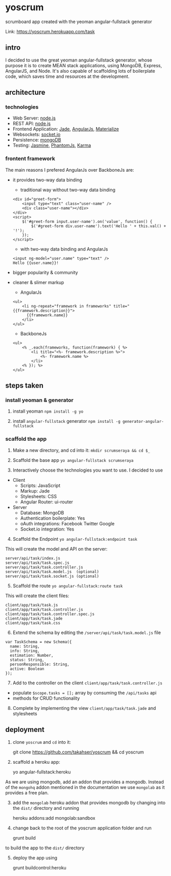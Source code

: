 # yoscrum
scrumboard app created with the yeoman angular-fullstack generator

Link: https://yoscrum.herokuapp.com/task

## intro
I decided to use the great yeoman angular-fullstack generator, whose purpose it is to create MEAN stack applications, using MongoDB, Express, AngularJS, and Node. It's also capable of scaffolding lots of boilerplate code, which saves time and resources at the development.

## architecture

### technologies

- Web Server: [node.js](https://nodejs.org/)
- REST API: [node.js](https://nodejs.org/)
- Frontend Application: [Jade](http://jade-lang.com/), [AngularJs](https://angularjs.org/), [Materialize](http://materializecss.com/)
- Websockets: [socket.io](http://socket.io/)
- Persistence: [mongoDB](https://www.mongodb.org/)
- Testing: [Jasmine](http://jasmine.github.io), [PhantomJs](http://phantomjs.org), [Karma](http://karma-runner.github.io)

### frontent framework

The main reasons I prefered AngularJs over BackboneJs are:

- it provides two-way data binding
    - traditional way without two-way data binding
    ```
    <div id="greet-form">
        <input type="text" class="user-name" />
        <div class="user-name"></div>
    </div>
    <script>
        $('#greet-form input.user-name').on('value', function() { 
            $('#greet-form div.user-name').text('Hello ' + this.val() + '!'); 
        });
    </script>
    ```

    - with two-way data binding and AngularJs
    ```
    <input ng-model="user.name" type="text" />
    Hello {{user.name}}!
    ```

- bigger popularity & community
- cleaner & slimer markup
    - AngularJs
    ```
    <ul> 
        <li ng-repeat="framework in frameworks" title="{{framework.description}}">
          {{framework.name}} 
        </li> 
    </ul>
    ```

    - BackboneJs
    ```
    <ul> 
        <% _.each(frameworks, function(framework) { %> 
            <li title="<%- framework.description %>"> 
                <%- framework.name %> 
            </li> 
        <% }); %> 
    </ul>
    ```

## steps taken

### install yeoman & generator

1) install yeoman
`npm install -g yo`

2) install `angular-fullstack` generator
`npm install -g generator-angular-fullstack`

### scaffold the app

1) Make a new directory, and cd into it:
`mkdir scrumseraya && cd $_`

2) Scaffold the base app
`yo angular-fullstack scrumseraya`

3) Interactively choose the technologies you want to use. I decided to use
- Client
    - Scripts: JavaScript
    - Markup: Jade
    - Stylesheets: CSS
    - Angular Router: ui-router
- Server
    - Database: MongoDB
    - Authentication boilerplate: Yes
    - oAuth integrations: Facebook Twitter Google
    - Socket.io integration: Yes

4) Scaffold the Endpoint
`yo angular-fullstack:endpoint task`

This will create the model and API on the server:
```
server/api/task/index.js
server/api/task/task.spec.js
server/api/task/task.controller.js
server/api/task/task.model.js  (optional)
server/api/task/task.socket.js (optional)
```

5) Scaffold the route
`yo angular-fullstack:route task`

This will create the client files:
```
client/app/task/task.js
client/app/task/task.controller.js
client/app/task/task.controller.spec.js
client/app/task/task.jade
client/app/task/task.css
```

6) Extend the schema by editing the `/server/api/task/task.model.js` file
```
var TaskSchema = new Schema({
  name: String,
  info: String,
  estimation: Number,
  status: String,
  personResponsible: String,
  active: Boolean
});
```

7) Add to the controller on the client `client/app/task/task.controller.js`

- populate `$scope.tasks = [];` array by consuming the `/api/tasks` api
- methods for CRUD functionality

8) Complete by implementing the view `client/app/task/task.jade` and stylesheets

## deployment

1) clone `yoscrum` and `cd` into it:

    git clone https://github.com/takahser/yoscrum && cd yoscrum

2) scaffold a heroku app:

    yo angular-fullstack:heroku

As we are using mongodb, add an addon that provides a mongodb. Instead of the `mongohq` addon mentioned in the documentation we use `mongolab` as it provides a free plan.

3) add the `mongolab` heroku addon that provides mongodb by changing into the `dist/` directory and running

    heroku addons:add mongolab:sandbox

4) change back to the root of the yoscrum application folder and run

    grunt build

to build the app to the `dist/` directory

5) deploy the app using

    grunt buildcontrol:heroku
